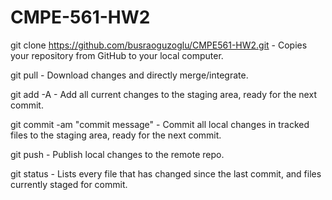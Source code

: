 # CMPE-561-HW2

git clone https://github.com/busraoguzoglu/CMPE561-HW2.git - Copies your repository from GitHub to your local computer.

git pull - Download changes and directly merge/integrate.

git add -A - Add all current changes to the staging area, ready for the next commit.

git commit -am "commit message" - Commit all local changes in tracked files to the staging area, ready for the next commit.

git push - Publish local changes to the remote repo.

git status - Lists every file that has changed since the last commit, and files currently staged for commit.
